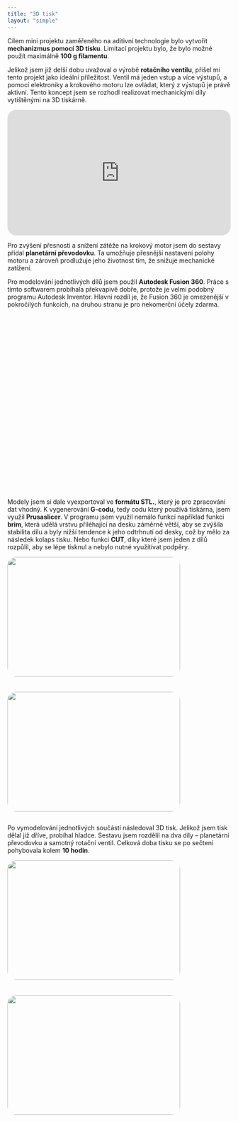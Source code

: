```yaml
---
title: "3D tisk"
layout: "simple"
---
```


Cílem mini projektu zaměřeného na aditivní technologie bylo vytvořit **mechanizmus pomocí 3D tisku**. Limitací projektu bylo, že bylo možné použít maximálně **100 g filamentu**. 

 

Jelikož jsem již delší dobu uvažoval o výrobě **rotačního ventilu**, přišel mi tento projekt jako ideální příležitost. Ventil má jeden vstup a více výstupů, a pomocí elektroniky a krokového motoru lze ovládat, který z výstupů je právě aktivní. Tento koncept jsem se rozhodl realizovat mechanickými díly vytištěnými na 3D tiskárně. 

<div style="max-width: 800px; margin: 0 auto; border-radius: 20px; overflow: hidden; position: relative; padding-top: 56.25%;">
  <iframe
    src="https://www.youtube.com/embed/XFg6k97tLfE?autoplay=1&mute=1&loop=1&playlist=XFg6k97tLfE"
    title="YouTube video"
    frameborder="0"
    allow="autoplay; encrypted-media; fullscreen"
    allowfullscreen
    style="position: absolute; top: 0; left: 0; width: 100%; height: 100%; border: none;">
  </iframe>
</div>


Pro zvýšení přesnosti a snížení zátěže na krokový motor jsem do sestavy přidal **planetární převodovku**. Ta umožňuje přesnější nastavení polohy motoru a zároveň prodlužuje jeho životnost tím, že snižuje mechanické zatížení. 

 

Pro modelování jednotlivých dílů jsem použil **Autodesk Fusion 360**. Práce s tímto softwarem probíhala překvapivě dobře, protože je velmi podobný programu Autodesk Inventor. Hlavní rozdíl je, že Fusion 360 je omezenější v pokročilých funkcích, na druhou stranu je pro nekomerční účely zdarma. 

<script type="module" src="https://unpkg.com/@google/model-viewer/dist/model-viewer.min.js"></script>

<div style="width: 600px; height: 400px; margin: 0 auto;">
  <model-viewer 
      src="/models/miniprojekt-ZPC.glb" 
      alt="3D model" 
      auto-rotate 
      camera-controls 
      style="width: 100%; height: 100%; background-color: #f0f0f0;">
  </model-viewer>
</div>


Modely jsem si dale vyexportoval ve **formátu STL.**, který je pro zpracování dat vhodný. K vygenerování **G-codu**, tedy codu který používá tiskárna, jsem využil **Prusaslicer**. V programu jsem využil nemálo funkcí například funkci **brim**, která udělá vrstvu příléhající na desku záměrně větší, aby se zvýšila stabilita dílu a byly nižší tendence k jeho odtrhnutí od desky, což by mělo za následek kolaps tisku. Nebo funkci **CUT**, díky které jsem jeden z dílů rozpůlil, aby se lépe tisknul a nebylo nutné využítívat podpěry.  

<div style="max-width: 800px; margin: 0 auto; display: flex; justify-content: space-between; gap: 20px; flex-wrap: wrap; align-items: center;">
  <img 
       src="/266944_ZPC_2025/images/3/prusaslicer.png"
       style="transform: rotate(0deg); transform-origin: center center;
              width: 390px; height: 270px;
              border-radius: 20px; object-fit: cover;">
              
  <img 
       src="/266944_ZPC_2025/images/3/gearbox.png"
       style="transform: rotate(0deg); transform-origin: center center;
              width: 390px; height: 270px;
              border-radius: 20px; object-fit: cover;">
</div>


Po vymodelování jednotlivých součástí následoval 3D tisk. Jelikož jsem tisk dělal již dříve, probíhal hladce. Sestavu jsem rozdělil na dva díly – planetární převodovku a samotný rotační ventil. Celková doba tisku se po sečtení pohybovala kolem **10 hodin**.

<div style="max-width: 800px; margin: 0 auto; display: flex; justify-content: space-between; gap: 20px; flex-wrap: wrap; align-items: center;">
  <img 
       src="/266944_ZPC_2025/images/3/IMG_2195.jpeg"
       style="transform: rotate(0deg); transform-origin: center center;
              width: 390px; height: 270px;
              border-radius: 20px; object-fit: cover;">
              
  <img 
       src="/266944_ZPC_2025/images/3/IMG_2195.jpeg"
       style="transform: rotate(0deg); transform-origin: center center;
              width: 390px; height: 270px;
              border-radius: 20px; object-fit: cover;">
</div>